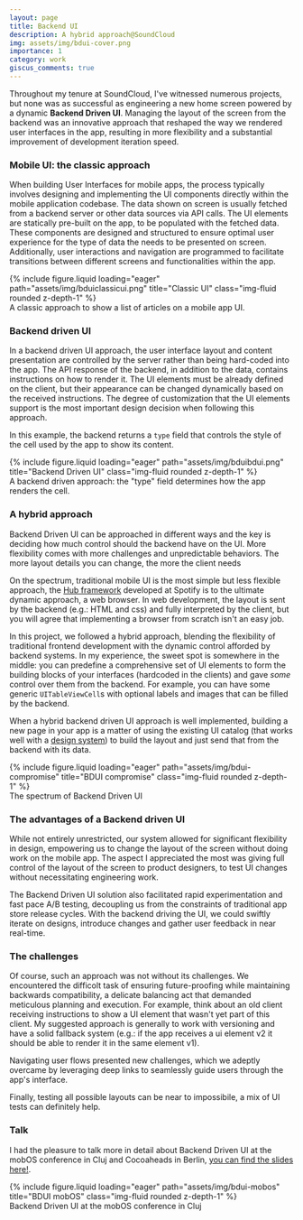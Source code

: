 ```yaml
---
layout: page
title: Backend UI
description: A hybrid approach@SoundCloud
img: assets/img/bdui-cover.png
importance: 1
category: work
giscus_comments: true
---
```


Throughout my tenure at SoundCloud, I've witnessed numerous projects, but none was as successful as engineering a new home screen powered by a dynamic **Backend Driven UI**.
Managing the layout of the screen from the backend was an innovative approach that reshaped the way we rendered user interfaces in the app, resulting in more flexibility and a substantial improvement of development iteration speed.

### Mobile UI: the classic approach

When building User Interfaces for mobile apps, the process typically involves designing and implementing the UI components directly within the mobile application codebase. The data shown on screen is usually fetched from a backend server or other data sources via API calls. The UI elements are statically pre-built on the app, to be populated with the fetched data. These components are designed and structured to ensure optimal user experience for the type of data the needs to be presented on screen. Additionally, user interactions and navigation are programmed to facilitate transitions between different screens and functionalities within the app.

<div class="row">
    {% include figure.liquid loading="eager" path="assets/img/bduiclassicui.png" title="Classic UI" class="img-fluid rounded z-depth-1" %}
</div>
<div class="caption">
    A classic approach to show a list of articles on a mobile app UI.
</div>

### Backend driven UI

In a backend driven UI approach, the user interface layout and content presentation are controlled by the server rather than being hard-coded into the app. The API response of the backend, in addition to the data, contains instructions on how to render it. The UI elements must be already defined on the client, but their appearance can be changed dynamically based on the received instructions. The degree of customization that the UI elements support is the most important design decision when following this approach.

In this example, the backend returns a `type` field that controls the style of the cell used by the app to show its content.

<div class="row">
    {% include figure.liquid loading="eager" path="assets/img/bduibdui.png" title="Backend Driven UI" class="img-fluid rounded z-depth-1" %}
</div>
<div class="caption">
    A backend driven approach: the "type" field determines how the app renders the cell.
</div>

### A hybrid approach

Backend Driven UI can be approached in different ways and the key is deciding how much control should the backend have on the UI. More flexibility comes with more challenges and unpredictable behaviors. The more layout details you can change, the more the client needs 

On the spectrum, traditional mobile UI is the most simple but less flexible approach, the [Hub framework](https://github.com/spotify/HubFramework) developed at Spotify is to the ultimate dynamic approach, a web browser. In web development, the layout is sent by the backend (e.g.: HTML and css) and fully interpreted by the client, but you will agree that implementing a browser from scratch isn't an easy job.

In this project, we followed a hybrid approach, blending the flexibility of traditional frontend development with the dynamic control afforded by backend systems. In my experience, the sweet spot is somewhere in the middle: you can predefine a comprehensive set of UI elements to form the building blocks of your interfaces (hardcoded in the clients) and gave *some* control over them from the backend. For example, you can have some generic `UITableViewCell`s with optional labels and images that can be filled by the backend.

When a hybrid backend driven UI approach is well implemented, building a new page in your app is a matter of using the existing UI catalog (that works well with a [design system](https://www.figma.com/blog/design-systems-101-what-is-a-design-system/)) to build the layout and just send that from the backend with its data.

<div class="row">
    {% include figure.liquid loading="eager" path="assets/img/bdui-compromise" title="BDUI compromise" class="img-fluid rounded z-depth-1" %}
</div>
<div class="caption">
    The spectrum of Backend Driven UI
</div>

### The advantages of a Backend driven UI

While not entirely unrestricted, our system allowed for significant flexibility in design, empowering us to change the layout of the screen without doing work on the mobile app. The aspect I appreciated the most was giving full control of the layout of the screen to product designers, to test UI changes without necessitating engineering work.

The Backend Driven UI solution also facilitated rapid experimentation and fast pace A/B testing, decoupling us from the constraints of traditional app store release cycles. With the backend driving the UI, we could swiftly iterate on designs, introduce changes and gather user feedback in near real-time.

### The challenges

Of course, such an approach was not without its challenges. We encountered the difficolt task of ensuring future-proofing while maintaining backwards compatibility, a delicate balancing act that demanded meticulous planning and execution. For example, think about an old client receiving instructions to show a UI element that wasn't yet part of this client. My suggested approach is generally to work with versioning and have a solid fallback system (e.g.: if the app receives a ui element v2 it should be able to render it in the same element v1).

Navigating user flows presented new challenges, which we adeptly overcame by leveraging deep links to seamlessly guide users through the app's interface.

Finally, testing all possible layouts can be near to impossibile, a mix of UI tests can definitely help.

### Talk

I had the pleasure to talk more in detail about Backend Driven UI at the mobOS conference in Cluj and Cocoaheads in Berlin, [you can find the slides here!](https://www.slideshare.net/andreacipriani357/backend-driven-ui-on-mobile-apps).

<div class="row">
    {% include figure.liquid loading="eager" path="assets/img/bdui-mobos" title="BDUI mobOS" class="img-fluid rounded z-depth-1" %}
</div>
<div class="caption">
    Backend Driven UI at the mobOS conference in Cluj
</div>
